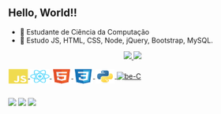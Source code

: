 ## Hello, World!!

- 📖 Estudante de Ciência da Computação 
- 🌱 Estudo JS, HTML, CSS, Node, jQuery, Bootstrap, MySQL.

<div align="center">
  <a href="https://github.com/bernardodsv">
  <img height="160em" src="https://github-readme-stats.vercel.app/api?username=bernardodsv&show_icons=true&theme=dark&include_all_commits=true&count_private=true"/>
  <img height="160em" src="https://github-readme-stats.vercel.app/api/top-langs/?username=bernardodsv&layout=compact&langs_count=7&theme=dark"/>
</div>
</div>
<div style="display: inline_block"><br>
  <img align="center" alt="be-Js" height="30" width="40" src="https://raw.githubusercontent.com/devicons/devicon/master/icons/javascript/javascript-plain.svg">
  <img align="center" alt="be-React" height="30" width="40" src="https://raw.githubusercontent.com/devicons/devicon/master/icons/react/react-original.svg">
  <img align="center" alt="be-HTML" height="30" width="40" src="https://raw.githubusercontent.com/devicons/devicon/master/icons/html5/html5-original.svg">
  <img align="center" alt="be-CSS" height="30" width="40" src="https://raw.githubusercontent.com/devicons/devicon/master/icons/css3/css3-original.svg">
  <img align="center" alt="be-Python" height="30" width="40" src="https://raw.githubusercontent.com/devicons/devicon/master/icons/python/python-original.svg">
  <img align="center" alt="be-C" height="30" width="40" src="https://cdn.jsdelivr.net/gh/devicons/devicon/icons/c/c-original.svg">
</div>

##

<div> 
  <a href="https://www.instagram.com/bernardo.viero/?utm_medium" target="_blank"><img src="https://img.shields.io/badge/-Instagram-%23E4405F?style=for-the-badge&logo=instagram&logoColor=white" target="_blank"></a>
  <a href = "mailto:bernardodesouviero@gmail.com"><img src="https://img.shields.io/badge/-Gmail-%23333?style=for-the-badge&logo=gmail&logoColor=white" target="_blank"></a>
  <a href="https://www.linkedin.com/in/bernardo-viero-529ab7213/" target="_blank"><img src="https://img.shields.io/badge/-LinkedIn-%230077B5?style=for-the-badge&logo=linkedin&logoColor=white" target="_blank"></a> 
</div>
